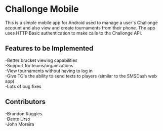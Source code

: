 Challonge Mobile
==================

This is a simple mobile app for Android used to manage a user's Challonge account and also view and create tournaments from their phone. The app uses HTTP Basic authentication to make calls to the Challonge API.

Features to be Implemented
------------------------------

-Better bracket viewing capabilities<br>
-Support for teams/organizations<br>
-View tournaments without having to log in<br>
-Give TO's the ability to send texts to players (similar to the SMSDash web app)<br>
-Lots of bug fixes

Contributors
------------------------

-Brandon Ruggles<br>
-Dante Urso<br>
-John Moreira
